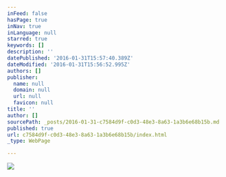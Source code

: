 ```yaml
---
inFeed: false
hasPage: true
inNav: true
inLanguage: null
starred: true
keywords: []
description: ''
datePublished: '2016-01-31T15:57:40.389Z'
dateModified: '2016-01-31T15:56:52.995Z'
authors: []
publisher:
  name: null
  domain: null
  url: null
  favicon: null
title: ''
author: []
sourcePath: _posts/2016-01-31-c7584d9f-c0d3-48e3-8a63-1a3b6e68b15b.md
published: true
url: c7584d9f-c0d3-48e3-8a63-1a3b6e68b15b/index.html
_type: WebPage

---
```

![](https://the-grid-user-content.s3-us-west-2.amazonaws.com/6cc02818-0434-4b8d-a0e1-c74bb3665acd.JPG)